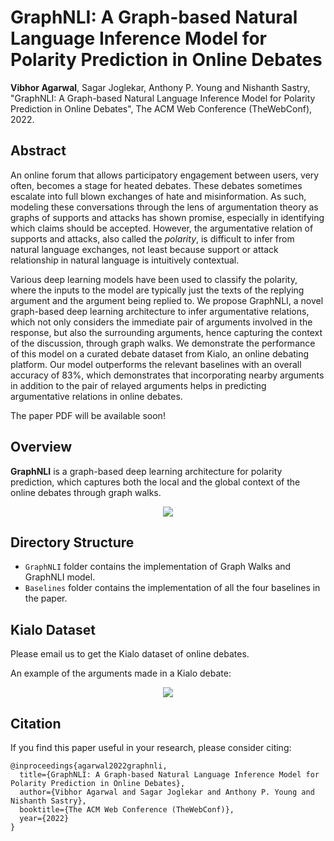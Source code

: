 # GraphNLI: A Graph-based Natural Language Inference Model for Polarity Prediction in Online Debates
**Vibhor Agarwal**, Sagar Joglekar, Anthony P. Young and Nishanth Sastry, "GraphNLI: A Graph-based Natural Language Inference Model for Polarity Prediction in Online Debates", The ACM Web Conference (TheWebConf), 2022.

## Abstract
An online forum that allows participatory engagement between users, very often, becomes a stage for heated debates. These debates sometimes escalate into full blown exchanges of hate and misinformation. As such, modeling these conversations through the lens of argumentation theory as graphs of supports and attacks has shown promise, especially in identifying which claims should be accepted. However, the argumentative relation of supports and attacks, also called the *polarity*, is difficult to infer from natural language exchanges, not least because support or attack relationship in natural language is intuitively contextual.

Various deep learning models have been used to classify the polarity, where the inputs to the model are typically just the texts of the replying argument and the argument being replied to. We propose GraphNLI, a novel graph-based deep learning architecture to infer argumentative relations, which not only considers the immediate pair of arguments involved in the response, but also the surrounding arguments, hence capturing the context of the discussion, through graph walks. We demonstrate the performance of this model on a curated debate dataset from Kialo, an online debating platform. Our model outperforms the relevant baselines with an overall accuracy of 83%, which demonstrates that incorporating nearby arguments in addition to the pair of relayed arguments helps in predicting argumentative relations in online debates.

The paper PDF will be available soon!

## Overview
**GraphNLI** is a graph-based deep learning architecture for polarity prediction, which captures both the local and the global context of the online debates through graph walks.

<div align="center">
  <img src="https://github.com/vibhor98/GraphNLI/blob/main/images/GraphNLIArch.png">
</div>

## Directory Structure
* `GraphNLI` folder contains the implementation of Graph Walks and GraphNLI model.
* `Baselines` folder contains the implementation of all the four baselines in the paper.

## Kialo Dataset
Please email us to get the Kialo dataset of online debates.

An example of the arguments made in a Kialo debate:

<div align="center">
  <img src="https://github.com/vibhor98/GraphNLI/blob/main/images/pro_life_pro_choice_arguments.png">
</div>

## Citation
If you find this paper useful in your research, please consider citing:
```
@inproceedings{agarwal2022graphnli,
  title={GraphNLI: A Graph-based Natural Language Inference Model for Polarity Prediction in Online Debates},
  author={Vibhor Agarwal and Sagar Joglekar and Anthony P. Young and Nishanth Sastry},
  booktitle={The ACM Web Conference (TheWebConf)},
  year={2022}
}
```
